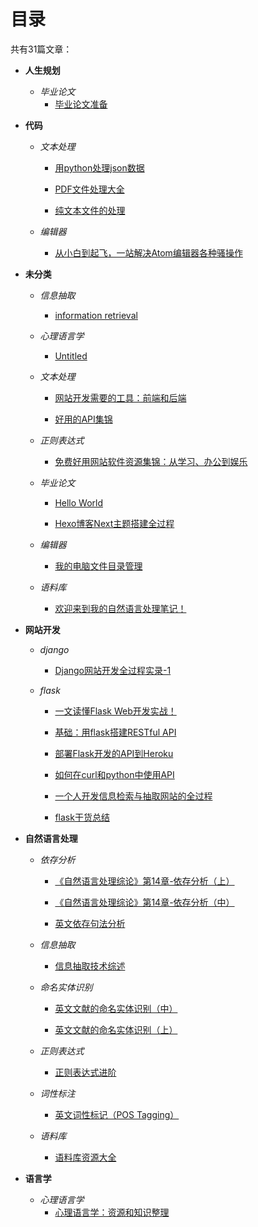 # 目录
共有31篇文章：
- **人生规划**
	- _毕业论文_
		- [毕业论文准备](https://github.com/MissFreak/writings/blob/main/graduation-thesis.md)

- **代码**
	- _文本处理_
		- [用python处理json数据](https://github.com/MissFreak/writings/blob/main/json.md)

		- [PDF文件处理大全](https://github.com/MissFreak/writings/blob/main/pdf.md)

		- [纯文本文件的处理](https://github.com/MissFreak/writings/blob/main/txt.md)

	- _编辑器_
		- [从小白到起飞，一站解决Atom编辑器各种骚操作](https://github.com/MissFreak/writings/blob/main/atom.md)

- **未分类**
	- _信息抽取_
		- [information retrieval](https://github.com/MissFreak/writings/blob/main/information-retrieval.md)

	- _心理语言学_
		- [Untitled](https://github.com/MissFreak/writings/blob/main/README.md)

	- _文本处理_
		- [网站开发需要的工具：前端和后端](https://github.com/MissFreak/writings/blob/main/web-dev-all.md)

		- [好用的API集锦](https://github.com/MissFreak/writings/blob/main/wiki-api.md)

	- _正则表达式_
		- [免费好用网站软件资源集锦：从学习、办公到娱乐](https://github.com/MissFreak/writings/blob/main/resources.md)

	- _毕业论文_
		- [Hello World](https://github.com/MissFreak/writings/blob/main/hello-world.md)

		- [Hexo博客Next主题搭建全过程](https://github.com/MissFreak/writings/blob/main/hexo-next.md)

	- _编辑器_
		- [我的电脑文件目录管理](https://github.com/MissFreak/writings/blob/main/content.md)

	- _语料库_
		- [欢迎来到我的自然语言处理笔记！](https://github.com/MissFreak/writings/blob/main/cover-page.md)

- **网站开发**
	- _django_
		- [Django网站开发全过程实录-1](https://github.com/MissFreak/writings/blob/main/django-1.md)

	- _flask_
		- [一文读懂Flask Web开发实战！](https://github.com/MissFreak/writings/blob/main/flask-2.md)

		- [基础：用flask搭建RESTful API](https://github.com/MissFreak/writings/blob/main/flask-api-1.md)

		- [部署Flask开发的API到Heroku](https://github.com/MissFreak/writings/blob/main/flask-api-2.md)

		- [如何在curl和python中使用API](https://github.com/MissFreak/writings/blob/main/flask-api-3.md)

		- [一个人开发信息检索与抽取网站的全过程](https://github.com/MissFreak/writings/blob/main/flask-web.md)

		- [flask干货总结](https://github.com/MissFreak/writings/blob/main/flask.md)

- **自然语言处理**
	- _依存分析_
		- [《自然语言处理综论》第14章-依存分析（上）](https://github.com/MissFreak/writings/blob/main/dependency-parsing-2.md)

		- [《自然语言处理综论》第14章-依存分析（中）](https://github.com/MissFreak/writings/blob/main/dependency-parsing-3.md)

		- [英文依存句法分析](https://github.com/MissFreak/writings/blob/main/dependency-parsing.md)

	- _信息抽取_
		- [信息抽取技术综述](https://github.com/MissFreak/writings/blob/main/information-retrieval-1.md)

	- _命名实体识别_
		- [英文文献的命名实体识别（中）](https://github.com/MissFreak/writings/blob/main/named-entity-recognition-2.md)

		- [英文文献的命名实体识别（上）](https://github.com/MissFreak/writings/blob/main/named-entity-recognition.md)

	- _正则表达式_
		- [正则表达式进阶](https://github.com/MissFreak/writings/blob/main/regex-1.md)

	- _词性标注_
		- [英文词性标记（POS Tagging）](https://github.com/MissFreak/writings/blob/main/pos-tagging.md)

	- _语料库_
		- [语料库资源大全](https://github.com/MissFreak/writings/blob/main/corpus.md)

- **语言学**
	- _心理语言学_
		- [心理语言学：资源和知识整理](https://github.com/MissFreak/writings/blob/main/psycho-linguistics.md)

